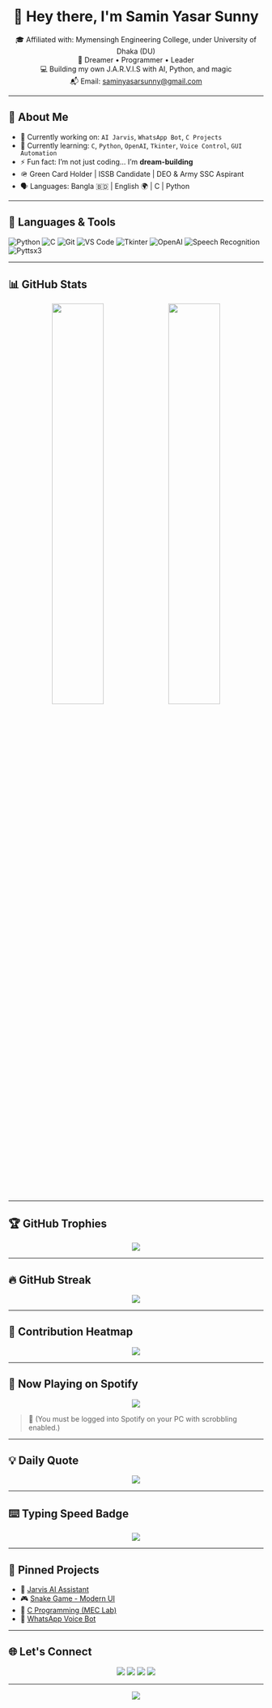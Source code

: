 <h1 align="center">👋 Hey there, I'm Samin Yasar Sunny</h1>

<p align="center">
  🎓 Affiliated with: Mymensingh Engineering College, under University of Dhaka (DU)
  <br>🧠 Dreamer • Programmer • Leader   
  <br>💻 Building my own J.A.R.V.I.S with AI, Python, and magic  
  <br>📬 Email: <a href="mailto:saminyasarsunny@gmail.com">saminyasarsunny@gmail.com</a>
</p>

---

## 🚀 About Me

- 🔭 Currently working on: `AI Jarvis`, `WhatsApp Bot`, `C Projects`  
- 🌱 Currently learning: `C`, `Python`, `OpenAI`, `Tkinter`, `Voice Control`, `GUI Automation`  
- ⚡ Fun fact: I’m not just coding... I’m **dream-building**  
- 🪖 Green Card Holder | ISSB Candidate | DEO & Army SSC Aspirant  
- 🗣️ Languages: Bangla 🇧🇩 | English 🌍 | C | Python

---

## 🧰 Languages & Tools

![Python](https://img.shields.io/badge/-Python-3776AB?style=flat&logo=python&logoColor=white)
![C](https://img.shields.io/badge/-C-00599C?style=flat&logo=c&logoColor=white)
![Git](https://img.shields.io/badge/-Git-F05032?style=flat&logo=git&logoColor=white)
![VS Code](https://img.shields.io/badge/-VSCode-007ACC?style=flat&logo=visual-studio-code&logoColor=white)
![Tkinter](https://img.shields.io/badge/-Tkinter-FF69B4?style=flat&logo=python)
![OpenAI](https://img.shields.io/badge/-OpenAI-412991?style=flat&logo=openai&logoColor=white)
![Speech Recognition](https://img.shields.io/badge/-SpeechRecognition-40C057?style=flat&logo=google)
![Pyttsx3](https://img.shields.io/badge/-TTS-pyttsx3-orange)

---

## 📊 GitHub Stats

<p align="center">
  <img src="https://github-readme-stats.vercel.app/api?username=yasar-sys&show_icons=true&theme=tokyonight&hide_border=true" width="45%"/>
  <img src="https://github-readme-stats.vercel.app/api/top-langs/?username=yasar-sys&layout=compact&theme=tokyonight&hide_border=true" width="45%"/>
</p>

---

## 🏆 GitHub Trophies

<p align="center">
  <img src="https://github-profile-trophy.vercel.app/?username=yasar-sys&theme=onedark&margin-w=10&column=7" />
</p>

---

## 🔥 GitHub Streak

<p align="center">
  <img src="https://streak-stats.demolab.com?user=yasar-sys&theme=tokyonight&hide_border=true"/>
</p>

---

## 📍 Contribution Heatmap

<p align="center">
  <img src="https://github-readme-activity-graph.vercel.app/graph?username=yasar-sys&theme=tokyo-night&hide_border=true"/>
</p>

---

## 📱 Now Playing on Spotify

<p align="center">
  <img src="https://spotify-github-profile.vercel.app/api/view?uid=31xqz2ytd7knkl2qckw7ymftbjuq&cover_image=true&theme=novatorem&show_offline=true&background_color=000000&interchange=true" />
</p>

> 🎵 (You must be logged into Spotify on your PC with scrobbling enabled.)

---

## 💡 Daily Quote

<p align="center">
  <img src="https://quotes-github-readme.vercel.app/api?type=horizontal&theme=radical" />
</p>

---

## ⌨️ Typing Speed Badge

<p align="center">
  <img src="https://img.shields.io/badge/Typing%20Speed-80+%20WPM-green?style=for-the-badge&logo=windows95&logoColor=white" />
</p>

---

## 📌 Pinned Projects

- 🔧 [Jarvis AI Assistant](https://github.com/yasar-sys/jarvis-ai)
- 🎮 [Snake Game - Modern UI](https://github.com/yasar-sys/snake-game)
- 📘 [C Programming (MEC Lab)](https://github.com/yasar-sys/cse1201-c-lab)
- 💬 [WhatsApp Voice Bot](https://github.com/yasar-sys/whatsapp-bot)

---

## 🌐 Let's Connect

<p align="center">
  <a href="https://facebook.com/saminyasarofficial"><img src="https://img.shields.io/badge/Facebook-%231877F2.svg?style=flat&logo=facebook&logoColor=white"/></a>
  <a href="https://linkedin.com/in/saminyasarsunny"><img src="https://img.shields.io/badge/LinkedIn-blue?style=flat&logo=linkedin&logoColor=white"/></a>
  <a href="mailto:saminyasarsunny@gmail.com"><img src="https://img.shields.io/badge/Gmail-D14836?style=flat&logo=gmail&logoColor=white"/></a>
  <a href="https://youtube.com/@yourchannel"><img src="https://img.shields.io/badge/YouTube-red?style=flat&logo=youtube&logoColor=white"/></a>
</p>

---

<p align="center">
  <img src="https://readme-typing-svg.demolab.com?font=Fira+Code&duration=3000&pause=1000&color=0FF700&background=000000&center=true&vCenter=true&width=435&lines=I+am+not+just+coding...;I+am+building+the+future!;President+in+progress+🇧🇩" />
</p>
